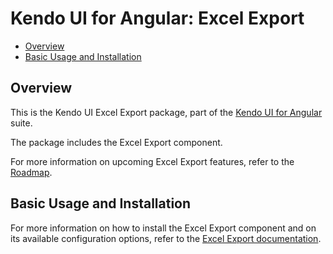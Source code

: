 # Kendo UI for Angular: Excel Export

* [Overview](https://github.com/telerik/kendo-angular-excel-export#overview)
* [Basic Usage and Installation](https://github.com/telerik/kendo-angular-excel-export#basic-usage-and-installation)

## Overview

This is the Kendo UI Excel Export package, part of the [Kendo UI for Angular](http://www.telerik.com/kendo-angular-ui/) suite.

The package includes the Excel Export component.

For more information on upcoming Excel Export features, refer to the [Roadmap](http://www.telerik.com/kendo-angular-ui/roadmap/).

## Basic Usage and Installation

For more information on how to install the Excel Export component and on its available configuration options, refer to the [Excel Export documentation](http://www.telerik.com/kendo-angular-ui/components/excel-export/).
